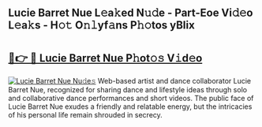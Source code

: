 ## Lucie Barret Nue L𝚎a𝚔ed N𝚞𝚍e - Part-Eoe Vi𝚍𝚎o L𝚎a𝚔s - H𝚘𝚝 O𝚗𝚕yf𝚊ns P𝚑𝚘tos yBIix

# <h2><a href="http://kfc6afj.oniu.top/?m=Lucie+Barret+Nue">🔗👉 🔴 Lucie Barret Nue P𝚑ot𝚘𝚜 V𝚒d𝚎o</a></h2>

[![Lucie Barret Nue Nu𝚍e𝚜](https://i.imgur.com/0qMVB7G.gif)](http://kfc6afj.oniu.top/?m=Lucie+Barret+Nue)
Web-based artist and dance collaborator Lucie Barret Nue, recognized for sharing dance and lifestyle ideas through solo and collaborative dance performances and short videos. The public face of Lucie Barret Nue exudes a friendly and relatable energy, but the intricacies of his personal life remain shrouded in secrecy.  
